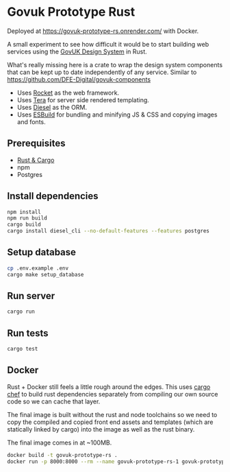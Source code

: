 # Govuk Prototype Rust

Deployed at https://govuk-prototype-rs.onrender.com/ with Docker.

A small experiment to see how difficult it would be to start building web services using the [GovUK Design System](https://frontend.design-system.service.gov.uk/) in Rust.

What's really missing here is a crate to wrap the design system components that can be kept up to date independently of any service. Similar to https://github.com/DFE-Digital/govuk-components

- Uses [Rocket](https://rocket.rs/) as the web framework.
- Uses [Tera](https://tera.netlify.app/) for server side rendered templating.
- Uses [Diesel](https://diesel.rs/) as the ORM.
- Uses [ESBuild](https://esbuild.github.io/) for bundling and minifying JS & CSS and copying images and fonts.

## Prerequisites

- [Rust & Cargo](https://doc.rust-lang.org/stable/book/ch01-01-installation.html)
- npm
- Postgres

## Install dependencies

```bash
npm install
npm run build
cargo build
cargo install diesel_cli --no-default-features --features postgres
```

## Setup database

```bash
cp .env.example .env
cargo make setup_database
```

## Run server

```bash
cargo run
```

## Run tests

```bash
cargo test
```

## Docker

Rust + Docker still feels a little rough around the edges. This uses [cargo chef](https://github.com/LukeMathWalker/cargo-chef) to build rust dependencies separately from compiling our own source code so we can cache that layer.

The final image is built without the rust and node toolchains so we need to copy the compiled and copied front end assets and templates (which are statically linked by cargo) into the image as well as the rust binary.

The final image comes in at ~100MB.

```bash
docker build -t govuk-prototype-rs .
docker run -p 8000:8000 --rm --name govuk-prototype-rs-1 govuk-prototype-rs
```
